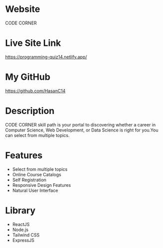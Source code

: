 # Website

CODE CORNER

# Live Site Link

https://programming-quiz14.netlify.app/

# My GitHub

https://github.com/HasanC14

# Description

CODE CORNER skill path is your portal to discovering whether a career in Computer Science, Web Development, or Data Science is right for you.You can select from multiple topics.

# Features

- Select from multiple topics
- Online Course Catalogs
- Self Registration
- Responsive Design Features
- Natural User Interface

# Library

- ReactJS
- Node.js
- Tailwind CSS
- ExpressJS
